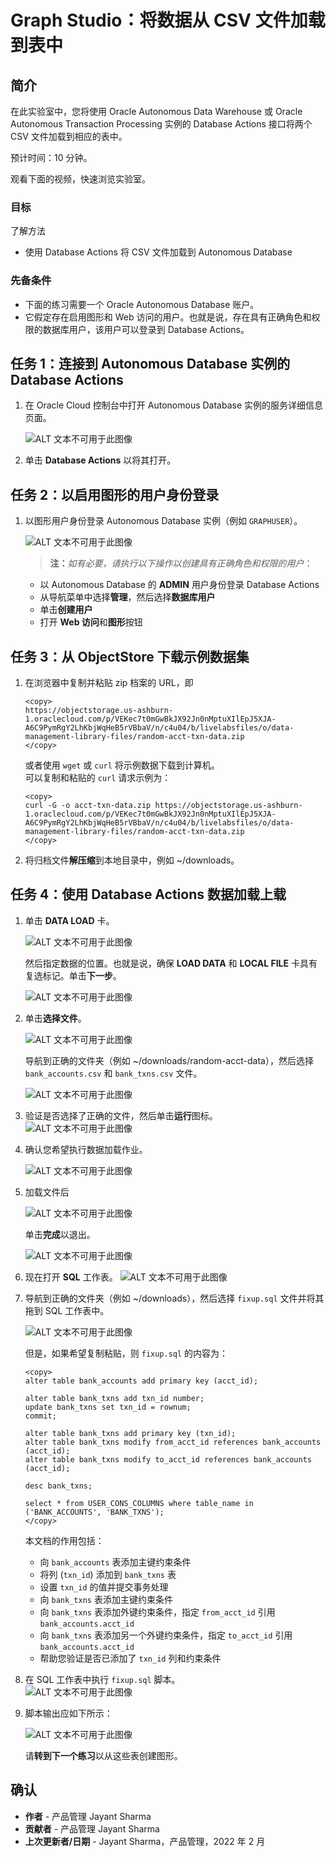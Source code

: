 # Graph Studio：将数据从 CSV 文件加载到表中

## 简介

在此实验室中，您将使用 Oracle Autonomous Data Warehouse 或 Oracle Autonomous Transaction Processing 实例的 Database Actions 接口将两个 CSV 文件加载到相应的表中。

预计时间：10 分钟。

观看下面的视频，快速浏览实验室。

[](youtube:wkKKO-RO0lA)

### 目标

了解方法

*   使用 Database Actions 将 CSV 文件加载到 Autonomous Database

### 先备条件

*   下面的练习需要一个 Oracle Autonomous Database 账户。
*   它假定存在启用图形和 Web 访问的用户。也就是说，存在具有正确角色和权限的数据库用户，该用户可以登录到 Database Actions。

## 任务 1：连接到 Autonomous Database 实例的 Database Actions

1.  在 Oracle Cloud 控制台中打开 Autonomous Database 实例的服务详细信息页面。
    
    ![ALT 文本不可用于此图像](images/open-database-actions.png " ")
    
2.  单击 **Database Actions** 以将其打开。
    

## 任务 2：以启用图形的用户身份登录

1.  以图形用户身份登录 Autonomous Database 实例（例如 `GRAPHUSER`）。
    
    ![ALT 文本不可用于此图像](./images/db-actions-graphuser-login.png " ")
    
    > **注：**_如有必要，请执行以下操作以创建具有正确角色和权限的用户_：
    
    *   以 Autonomous Database 的 **ADMIN** 用户身份登录 Database Actions
    *   从导航菜单中选择**管理**，然后选择**数据库用户**
    *   单击**创建用户**
    *   打开 **Web 访问**和**图形**按钮

## 任务 3：从 ObjectStore 下载示例数据集

1.  在浏览器中复制并粘贴 zip 档案的 URL，即
    
        <copy>
        https://objectstorage.us-ashburn-1.oraclecloud.com/p/VEKec7t0mGwBkJX92Jn0nMptuXIlEpJ5XJA-A6C9PymRgY2LhKbjWqHeB5rVBbaV/n/c4u04/b/livelabsfiles/o/data-management-library-files/random-acct-txn-data.zip
        </copy>
        
    
    或者使用 `wget` 或 `curl` 将示例数据下载到计算机。  
    可以复制和粘贴的 `curl` 请求示例为：
    
        <copy>
        curl -G -o acct-txn-data.zip https://objectstorage.us-ashburn-1.oraclecloud.com/p/VEKec7t0mGwBkJX92Jn0nMptuXIlEpJ5XJA-A6C9PymRgY2LhKbjWqHeB5rVBbaV/n/c4u04/b/livelabsfiles/o/data-management-library-files/random-acct-txn-data.zip
        </copy>
        
2.  将归档文件**解压缩**到本地目录中，例如 ~/downloads。
    

## 任务 4：使用 Database Actions 数据加载上载

1.  单击 **DATA LOAD** 卡。
    
    ![ALT 文本不可用于此图像](images/db-actions-dataload-card.png " ")
    
    然后指定数据的位置。也就是说，确保 **LOAD DATA** 和 **LOCAL FILE** 卡具有复选标记。单击**下一步**。
    
    ![ALT 文本不可用于此图像](./images/db-actions-dataload-location.png)
    
2.  单击**选择文件**。
    
    ![ALT 文本不可用于此图像](images/db-action-dataload-file-browser.png " ")
    
    导航到正确的文件夹（例如 ~/downloads/random-acct-data），然后选择 `bank_accounts.csv` 和 `bank_txns.csv` 文件。
    
    ![ALT 文本不可用于此图像](./images/db-actions-dataload-choose-files.png " ")
    
3.  验证是否选择了正确的文件，然后单击**运行**图标。 ![ALT 文本不可用于此图像](./images/db-actions-dataload-click-run.png " ")
    
4.  确认您希望执行数据加载作业。
    
    ![ALT 文本不可用于此图像](./images/db-actions-dataload-confirm-run.png " ")
    
5.  加载文件后
    
    ![ALT 文本不可用于此图像](./images/dbactions-dataload-files-loaded.png " ")
    
    单击**完成**以退出。
    
    ![ALT 文本不可用于此图像](images/dbactions-click-done.png " ")
    
6.  现在打开 **SQL** 工作表。 ![ALT 文本不可用于此图像](./images/db-actions-choose-sql-card.png " ")
    
7.  导航到正确的文件夹（例如 ~/downloads），然后选择 `fixup.sql` 文件并将其拖到 SQL 工作表中。
    
    ![ALT 文本不可用于此图像](./images/db-actions-drag-drop-fixup-sql.png " ")
    
    但是，如果希望复制粘贴，则 `fixup.sql` 的内容为：
    
        <copy>
        alter table bank_accounts add primary key (acct_id);
        
        alter table bank_txns add txn_id number;
        update bank_txns set txn_id = rownum;
        commit;
        
        alter table bank_txns add primary key (txn_id);
        alter table bank_txns modify from_acct_id references bank_accounts (acct_id);
        alter table bank_txns modify to_acct_id references bank_accounts (acct_id);
        
        desc bank_txns;
        
        select * from USER_CONS_COLUMNS where table_name in ('BANK_ACCOUNTS', 'BANK_TXNS');
        </copy>      
        
    
    本文档的作用包括：
    
    *   向 `bank_accounts` 表添加主键约束条件
    *   将列 (`txn_id`) 添加到 `bank_txns` 表
    *   设置 `txn_id` 的值并提交事务处理
    *   向 `bank_txns` 表添加主键约束条件
    *   向 `bank_txns` 表添加外键约束条件，指定 `from_acct_id` 引用 `bank_accounts.acct_id`
    *   向 `bank_txns` 表添加另一个外键约束条件，指定 `to_acct_id` 引用 `bank_accounts.acct_id`
    *   帮助您验证是否已添加了 `txn_id` 列和约束条件
8.  在 SQL 工作表中执行 `fixup.sql` 脚本。  
    ![ALT 文本不可用于此图像](./images/db-actions-sql-execute-fixup.png " ")
    
9.  脚本输出应如下所示：
    
    ![ALT 文本不可用于此图像](./images/db-actions-sql-script-output.png " ")
    
    请**转到下一个练习**以从这些表创建图形。
    

## 确认

*   **作者** - 产品管理 Jayant Sharma
*   **贡献者** - 产品管理 Jayant Sharma
*   **上次更新者/日期** - Jayant Sharma，产品管理，2022 年 2 月